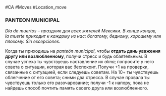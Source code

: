 #CA #Moves #Location_move

### PANTEON MUNICIPAL
*Día de muertos – праздник для всех жителей Мексики. В конце концов, la muerte приходит к каждому из нас: богатому, бедному, хорошему или плохому. Sin excepciones.*

Когда ты приходишь на *panteón municipal*, чтобы **отдать дань уважения другу или возлюбленному**, получи стресс и будь обаятельным. В случае успеха ты чувствуешь наставление их *alma*; попросите у него совета о ситуации, которая вас беспокоит. Получи +1 на проверки, связанные с ситуацией, если следуешь советам. На 10+ ты чувствуешь облегчение от его совета; сними два стресса. В случае провала ты чувствуешь только его разочарование; получи -1 к напору, пока не найдешь способ почтить память своего друга или возлюбленного.